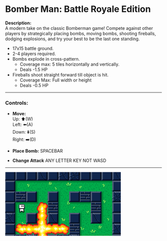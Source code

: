 # **Bomber Man: Battle Royale Edition**

**Description:**  
A modern take on the classic Bomberman game! Compete against other players by strategically placing bombs, moving bombs, shooting fireballs, dodging explosions, and try your best to be the last one standing.

- 17x15 battle ground.
- 2-4 players required.
- Bombs explode in cross-pattern.
  - Coverage max: 5 tiles horizontally and vertically.
  - Deals -1.5 HP
- Fireballs shoot straight forward till object is hit.
  - Coverage Max: Full width or height
  - Deals -0.5 HP

---

### **Controls:**

- **Move:**  
  Up: ⬆️(W)  
  Left: ⬅️(A)  
  Down: ⬇️(S)  
  Right: ➡️(D)

- **Place Bomb:** SPACEBAR

- **Change Attack** ANY LETTER KEY NOT WASD
  
---

![Bomberman Scene](thumbnail.png)
